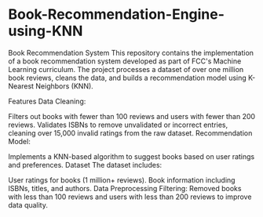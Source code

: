 # Book-Recommendation-Engine-using-KNN
Book Recommendation System
This repository contains the implementation of a book recommendation system developed as part of FCC's Machine Learning curriculum. The project processes a dataset of over one million book reviews, cleans the data, and builds a recommendation model using K-Nearest Neighbors (KNN).

Features
Data Cleaning:

Filters out books with fewer than 100 reviews and users with fewer than 200 reviews.
Validates ISBNs to remove unvalidated or incorrect entries, cleaning over 15,000 invalid ratings from the raw dataset.
Recommendation Model:

Implements a KNN-based algorithm to suggest books based on user ratings and preferences.
Dataset
The dataset includes:

User ratings for books (1 million+ reviews).
Book information including ISBNs, titles, and authors.
Data Preprocessing
Filtering: Removed books with less than 100 reviews and users with less than 200 reviews to improve data quality.
